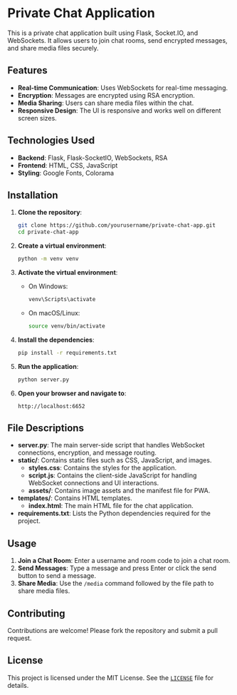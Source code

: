 # Private Chat Application

This is a private chat application built using Flask, Socket.IO, and WebSockets. It allows users to join chat rooms, send encrypted messages, and share media files securely.

## Features

-   **Real-time Communication**: Uses WebSockets for real-time messaging.
-   **Encryption**: Messages are encrypted using RSA encryption.
-   **Media Sharing**: Users can share media files within the chat.
-   **Responsive Design**: The UI is responsive and works well on different screen sizes.

## Technologies Used

-   **Backend**: Flask, Flask-SocketIO, WebSockets, RSA
-   **Frontend**: HTML, CSS, JavaScript
-   **Styling**: Google Fonts, Colorama

## Installation

1. **Clone the repository**:

    ```bash
    git clone https://github.com/yourusername/private-chat-app.git
    cd private-chat-app
    ```

2. **Create a virtual environment**:

    ```bash
    python -m venv venv
    ```

3. **Activate the virtual environment**:

    - On Windows:
        ```bash
        venv\Scripts\activate
        ```
    - On macOS/Linux:
        ```bash
        source venv/bin/activate
        ```

4. **Install the dependencies**:

    ```bash
    pip install -r requirements.txt
    ```

5. **Run the application**:

    ```bash
    python server.py
    ```

6. **Open your browser and navigate to**:
    ```
    http://localhost:6652
    ```

## File Descriptions

-   **server.py**: The main server-side script that handles WebSocket connections, encryption, and message routing.
-   **static/**: Contains static files such as CSS, JavaScript, and images.
    -   **styles.css**: Contains the styles for the application.
    -   **script.js**: Contains the client-side JavaScript for handling WebSocket connections and UI interactions.
    -   **assets/**: Contains image assets and the manifest file for PWA.
-   **templates/**: Contains HTML templates.
    -   **index.html**: The main HTML file for the chat application.
-   **requirements.txt**: Lists the Python dependencies required for the project.

## Usage

1. **Join a Chat Room**: Enter a username and room code to join a chat room.
2. **Send Messages**: Type a message and press Enter or click the send button to send a message.
3. **Share Media**: Use the `/media` command followed by the file path to share media files.

## Contributing

Contributions are welcome! Please fork the repository and submit a pull request.

## License

This project is licensed under the MIT License. See the [`LICENSE`](LICENSE) file for details.
